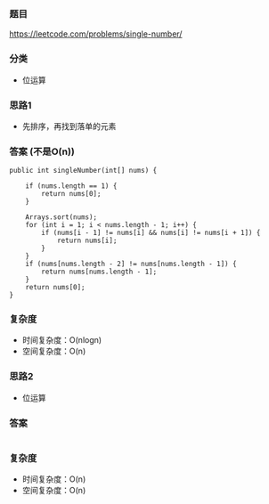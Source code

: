 ### 题目
https://leetcode.com/problems/single-number/

### 分类
* 位运算

### 思路1
* 先排序，再找到落单的元素

### 答案 (不是O(n))
```
public int singleNumber(int[] nums) {
    
    if (nums.length == 1) {
        return nums[0];
    }
    
    Arrays.sort(nums);
    for (int i = 1; i < nums.length - 1; i++) {
        if (nums[i - 1] != nums[i] && nums[i] != nums[i + 1]) {
            return nums[i];
        }
    }
    if (nums[nums.length - 2] != nums[nums.length - 1]) {
        return nums[nums.length - 1];
    }
    return nums[0];
}
```

### 复杂度
* 时间复杂度：O(nlogn)
* 空间复杂度：O(n)

### 思路2
* 位运算

### 答案
```
```

### 复杂度
* 时间复杂度：O(n)
* 空间复杂度：O(n)
